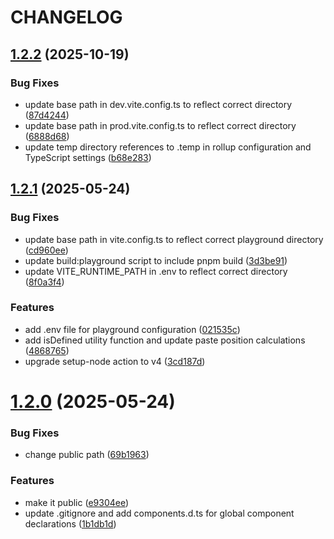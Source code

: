 # CHANGELOG

## [1.2.2](https://github.com/tiny-open-source/medical-designer/compare/v1.2.1...v1.2.2) (2025-10-19)


### Bug Fixes

* update base path in dev.vite.config.ts to reflect correct directory ([87d4244](https://github.com/tiny-open-source/medical-designer/commit/87d4244011d0e898a55d98d52890609fa57f99ba))
* update base path in prod.vite.config.ts to reflect correct directory ([6888d68](https://github.com/tiny-open-source/medical-designer/commit/6888d68dfdbc922f9cac834257d1aa82543f22d4))
* update temp directory references to .temp in rollup configuration and TypeScript settings ([b68e283](https://github.com/tiny-open-source/medical-designer/commit/b68e2834010ff0cd64ea3e7ac162391d11439398))



## [1.2.1](https://github.com/tiny-open-source/medical-designer/compare/v1.2.0...v1.2.1) (2025-05-24)


### Bug Fixes

* update base path in vite.config.ts to reflect correct playground directory ([cd960ee](https://github.com/tiny-open-source/medical-designer/commit/cd960eedbb6e978f8294788940e8c5d620a46726))
* update build:playground script to include pnpm build ([3d3be91](https://github.com/tiny-open-source/medical-designer/commit/3d3be916292aea4a8a03aec0c69fa2912e1d52b4))
* update VITE_RUNTIME_PATH in .env to reflect correct directory ([8f0a3f4](https://github.com/tiny-open-source/medical-designer/commit/8f0a3f470c2971c6e06e2642731927b7fef34763))


### Features

* add .env file for playground configuration ([021535c](https://github.com/tiny-open-source/medical-designer/commit/021535c07dcf1b569ad44b911b6c099a2fe92d4f))
* add isDefined utility function and update paste position calculations ([4868765](https://github.com/tiny-open-source/medical-designer/commit/4868765e531a4fc3ffbc9ea7609040f79b7610cc))
* upgrade setup-node action to v4 ([3cd187d](https://github.com/tiny-open-source/medical-designer/commit/3cd187dd0af6b5201324a163e467ab04235fb78d))



# [1.2.0](https://github.com/tiny-open-source/medical-designer/compare/e9304eef4291f82a6b862d0eead4485095d808e5...v1.2.0) (2025-05-24)


### Bug Fixes

* change public path ([69b1963](https://github.com/tiny-open-source/medical-designer/commit/69b1963e9e9150ff4ded7f0c545dcb9faddeef7c))


### Features

* make it public ([e9304ee](https://github.com/tiny-open-source/medical-designer/commit/e9304eef4291f82a6b862d0eead4485095d808e5))
* update .gitignore and add components.d.ts for global component declarations ([1b1db1d](https://github.com/tiny-open-source/medical-designer/commit/1b1db1d9c3a56e82e80a0612547678987fcbe882))



